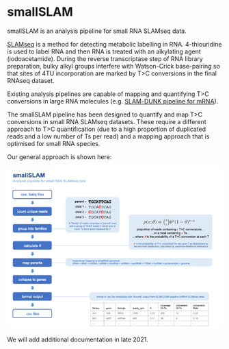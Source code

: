 # smallSLAM
smallSLAM is an analysis pipeline for small RNA SLAMseq data.  

[SLAMseq](https://www.nature.com/articles/nmeth.4435) is a method for detecting metabolic labelling in RNA.  4-thiouridine is used to label RNA and then RNA is treated with an alkylating agent (iodoacetamide).  During the reverse transcriptase step of RNA library preparation, bulky alkyl groups interfere with Watson-Crick base-pairing so that sites of 4TU incorporation are marked by T>C conversions in the final RNAseq dataset.  

Existing analysis pipelines are capable of mapping and quantifying T>C conversions in large RNA molecules (e.g. [SLAM-DUNK pipeline for mRNA](https://t-neumann.github.io/slamdunk/)).  

The smallSLAM pipeline has been designed to quantify and map T>C conversions in small RNA SLAMseq datasets.  These require a different approach to T>C quantification (due to a high proportion of duplicated reads and a low number of Ts per read) and a mapping approach that is optimised for small RNA species.  

Our general approach is shown here:

![](smallSLAM.png)

We will add additional documentation in late 2021.  

